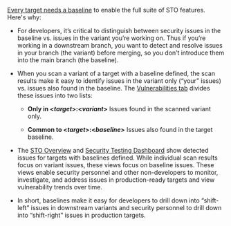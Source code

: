 
[Every target needs a baseline](/docs/security-testing-orchestration/use-sto/set-up-sto-pipelines/set-up-baselines) to enable the full suite of STO features. Here's why:

  - For developers, it’s critical to distinguish between security issues in the baseline vs. issues in the variant you’re working on.  Thus if you’re working in a downstream branch, you want to detect and resolve issues in your branch (the variant) before merging, so you don’t introduce them into the main branch (the baseline). 

 - When you scan a variant of a target with a baseline defined, the scan results make it easy to identify issues in the variant only (“your” issues) vs. issues also found in the baseline. The [Vulnerabilities tab](/docs/security-testing-orchestration/view-security-test-results/view-scan-results) divides these issues into two lists:

    - **Only in \<_target_>:\<_variant_>** Issues found in the scanned variant only.

    - **Common to \<_target_>:\<_baseline_>** Issues also found in the target baseline.

  - The [STO Overview](/docs/security-testing-orchestration/view-security-test-results/sto-overview) and [Security Testing Dashboard](/docs/security-testing-orchestration/dashboards/security-testing-dashboard) show detected issues for targets with baselines defined. While individual scan results focus on variant issues, these views focus on baseline issues. These views enable security personnel and other non-developers to monitor, investigate, and address issues in production-ready targets and view vulnerability trends over time.  

  - In short, baselines make it easy for developers to drill down into “shift-left” issues in downstream variants and security personnel to drill down into “shift-right” issues in  production targets. 

<!-- 
You can specify dynamic baselines using regular expressions for different target types. When you scan a variant that matches the regex for that target type — i.e. `^(main|master)$` for a code repo — the target baseline updates automatically. 

Harness STO includes predefined default regexes for code repositories and container images.
-->
